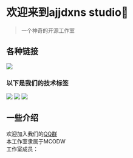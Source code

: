 # 欢迎来到ajjdxns studio👋
> 一个神奇的开源工作室
## 各种链接
[![](https://pic1.afdiancdn.com/static/img/welcome/button-sponsorme.png)](https://afdian.net/a/ajjdxns)
### 以下是我们的技术标签
![](https://camo.githubusercontent.com/1c3a0b76774eb3b294ea566ef7d45216f5f3c533977271f35cdcd3a06e62ede9/68747470733a2f2f696d672e736869656c64732e696f2f62616467652f2d507974686f6e2d3365373461323f7374796c653d666c61742d737175617265266c6f676f3d507974686f6e266c6f676f436f6c6f723d666666)  ![](https://camo.githubusercontent.com/a6ad60e20b259eb0bd4cb9613f78a2be60c8852a3836f463aed7831c7bf488c2/68747470733a2f2f696d672e736869656c64732e696f2f62616467652f2d48544d4c2d6537363032393f7374796c653d666c61742d737175617265266c6f676f3d68746d6c35266c6f676f436f6c6f723d666666)  ![](https://camo.githubusercontent.com/d5c6646cd0aaec354c993f82b88e37aca8792f1bd933479edf1a1a107126db3a/68747470733a2f2f696d672e736869656c64732e696f2f62616467652f2d4353532d3237356565343f7374796c653d666c61742d737175617265266c6f676f3d63737333266c6f676f436f6c6f723d666666)
## 一些介绍
欢迎加入我们的[QQ群](https://qm.qq.com/q/3C48LVKKLm)<br>
本工作室隶属于MCODW<br>
工作室成员：<br>
    ![]()
